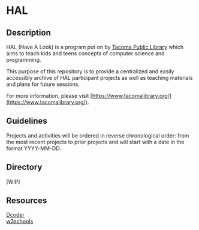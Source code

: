 # HAL

## Description

HAL (Have A Look) is a program put on by [Tacoma Public Library](https://www.tacomalibrary.org/) which aims to teach kids and teens concepts of computer science and programming.

This purpose of this repository is to provide a centralized and easily accessibly archive of HAL participant projects as well as teaching materials and plans for future sessions.

For more information, please visit [https://www.tacomalibrary.org/](https://www.tacomalibrary.org/).

## Guidelines

Projects and activities will be ordered in reverse chronological order: from the most recent projects to prior projects and will start with a date in the format YYYY-MM-DD.

## Directory

[WIP]

## Resources

[Dcoder](https://dcoder.tech/)<br>
[w3schools](https://www.w3schools.com/)<br>
